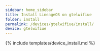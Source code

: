 ```yaml
---
sidebar: home_sidebar
title: Install LineageOS on gtelwifiue
folder: install
permalink: /devices/gtelwifiue/install/
device: gtelwifiue
---
```

{% include templates/device_install.md %}
